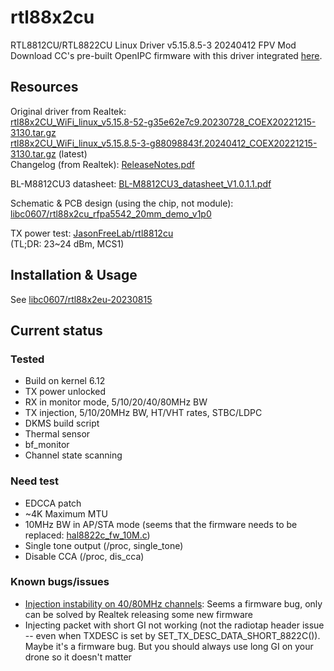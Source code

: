 # rtl88x2cu
RTL8812CU/RTL8822CU Linux Driver v5.15.8.5-3 20240412 FPV Mod  
Download CC's pre-built OpenIPC firmware with this driver integrated [here](https://github.com/zhouruixi/OpenIPC-firmware).  

## Resources
Original driver from Realtek:  
[rtl88x2CU_WiFi_linux_v5.15.8-52-g35e62e7c9.20230728_COEX20221215-3130.tar.gz](https://github.com/user-attachments/files/20281949/rtl88x2CU_WiFi_linux_v5.15.8-52-g35e62e7c9.20230728_COEX20221215-3130.tar.gz)  
[rtl88x2CU_WiFi_linux_v5.15.8.5-3-g88098843f.20240412_COEX20221215-3130.tar.gz](https://github.com/user-attachments/files/20281946/rtl88x2CU_WiFi_linux_v5.15.8.5-3-g88098843f.20240412_COEX20221215-3130.tar.gz) (latest)  
Changelog (from Realtek): [ReleaseNotes.pdf](https://github.com/user-attachments/files/20281972/ReleaseNotes.pdf)  


BL-M8812CU3 datasheet: [BL-M8812CU3_datasheet_V1.0.1.1.pdf](https://github.com/libc0607/rtl88x2cu-20230728/blob/main/doc/BL-M8812CU3_datasheet_V1.0.1.1.pdf)  

Schematic & PCB design (using the chip, not module): [libc0607/rtl88x2cu_rfpa5542_20mm_demo_v1p0](https://oshwhub.com/libc0607/rtl88x2cu_rfpa5542_20mm_demo_v1p0)  

TX power test: [JasonFreeLab/rtl8812cu](https://github.com/JasonFreeLab/rtl8812cu?tab=readme-ov-file#ant0_5825mhz_20m_11n_mcs1_mbm1700)  
(TL;DR: 23~24 dBm, MCS1)  

## Installation & Usage
See [libc0607/rtl88x2eu-20230815](https://github.com/libc0607/rtl88x2eu-20230815?tab=readme-ov-file#installation)

## Current status 
### Tested
 - Build on kernel 6.12  
 - TX power unlocked 
 - RX in monitor mode, 5/10/20/40/80MHz BW  
 - TX injection, 5/10/20MHz BW, HT/VHT rates, STBC/LDPC
 - DKMS build script
 - Thermal sensor
 - bf_monitor
 - Channel state scanning

### Need test
 - EDCCA patch  
 - \~4K Maximum MTU   
 - 10MHz BW in AP/STA mode (seems that the firmware needs to be replaced: [hal8822c_fw_10M.c](https://github.com/libc0607/rtl88x2cu-20230728/blob/main/hal/rtl8822c/hal8822c_fw_10M.c))  
 - Single tone output (/proc, single_tone)  
 - Disable CCA (/proc, dis_cca)

### Known bugs/issues
 - [Injection instability on 40/80MHz channels](https://github.com/libc0607/rtl88x2eu-20230815/issues/7): Seems a firmware bug, only can be solved by Realtek releasing some new firmware  
 - Injecting packet with short GI not working (not the radiotap header issue -- even when TXDESC is set by SET_TX_DESC_DATA_SHORT_8822C()). Maybe it's a firmware bug. But you should always use long GI on your drone so it doesn't matter
